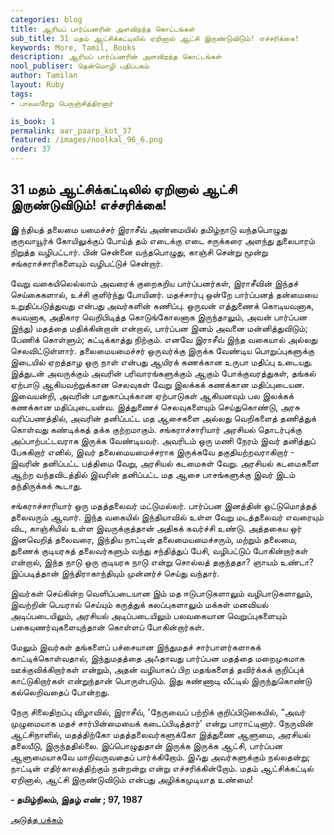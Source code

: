 ```yaml
---
categories: blog
title: ஆரியப் பார்ப்பனரின் அளவிறந்த கொட்டங்கள்
sub_title: 31 ﻿மதம் ஆட்சிக்கட்டிலில் ஏறினால் ஆட்சி இருண்டுவிடும்! எச்சரிக்கை!
keywords: More, Tamil, Books
description: ஆரியப் பார்ப்பனரின் அளவிறந்த கொட்டங்கள்
nool_publiser: தென்மொழி பதிப்பகம்
author: Tamilan
layout: Ruby
tags: 
- பாவலரேறு பெருஞ்சித்திரனார் 

is_book: 1
permalink: aar_paarp_kot_37
featured: /images/noolkal_96_6.png
order: 37
---
```



## 31 ﻿மதம் ஆட்சிக்கட்டிலில் ஏறினால் ஆட்சி இருண்டுவிடும்! எச்சரிக்கை!

**இ** ந்தியத் தலைமை யமைச்சர் இராசீவ் அண்மையில் தமிழ்நாடு வந்தபொழுது குருவாயூர்க் கோயிலுக்குப் போய்த் தம் எடைக்கு எடை சருக்கரை அளந்து துலைபாரம் நிறுத்த வழிபட்டார். பின் சென்னை வந்தபொழுது, காஞ்சி சென்று மூன்று சங்கராச்சாரிகளையும் வழிபட்டுச் சென்றார்.

வேறு வகையிலெல்லாம் அவரைக் குறைகறிய பார்ப்பனர்கள், இராசீவின் இந்தச் செய்கைகளால், உச்சி குளிர்ந்து போயினர். மதச்சார்பு ஒன்றே பார்ப்பனத் தன்மையை உறுதிப்படுத்துவது என்பது அவர்களின் கணிப்பு. ஒருவன் எத்துணைக் கொடியவனாக, கயவனாக, அதிகார வெறிபிடித்த கொடுங்கோலனாக இருந்தாலும், அவன் பார்ப்பன இந்து) மதத்தை மதிக்கின்றான் என்றால், பார்ப்பன இனம் அவனை மன்னித்துவிடும்; பேணிக் கொள்ளும்; கட்டிக்காத்து நிற்கும். எனவே இராசீவ் இந்த வகையால் அல்லது செலவிட்டுள்ளார். தலைமையமைச்சர் ஒருவர்க்கு இருக்க வேண்டிய பொறுப்புகளுக்கு இடையில் ஏறத்தாழ ஒரு நாள் என்பது ஆயிரக் கணக்கான உருபா மதிப்பு உடையது. இத்துடன் அவருக்கும் அவரின் பரிவாரங்களுக்கும் ஆகும் போக்குவரத்துகள், தங்கல் ஏற்பாடு ஆகியவற்றுக்கான செலவுகள் வேறு இலக்கக் கணக்கான மதிப்புடையன. இவையன்றி, அவரின் பாதுகாப்புக்கான ஏற்பாடுகள் ஆகியனவும் பல இலக்கக் கணக்கான மதிப்புடையன்வ. இத்துணைச் செலவுகளையும் செய்துகொண்டு, அரசு வரிப்பணத்தில், அவரின் தனிப்பட்ட மத ஆசைகளை அல்லது வெறிகளைத் தணித்துக் கொள்வது கண்டிக்கத் தக்க குற்றமாகும். சங்கராச்சாரியார் அரசியல் தொடர்புக்கு அப்பாற்பட்டவராக இருக்க வேண்டியவர். அவரிடம் ஒரு மணி நேரம் இவர் தனித்துப் பேசுகிறார் எனில், இவர் தலைமையமைச்சராக இருக்கவே தகுதியற்றவராகிறார் - இவரின் தனிப்பட்ட பத்திமை வேறு, அரசியல் கடமைகள் வேறு. அரசியல் கடமைகளை ஆற்ற வந்தவிடத்தில் இவரின் தனிப்பட்ட மத ஆசை பாசங்களுக்கு இவர் இடம் தந்திருக்கக் கூடாது.

சங்கராச்சாரியார் ஒரு மதத்தலைவர் மட்டுமல்லர். பார்ப்பன இனத்தின் ஒட்டுமொத்தத் தலைவரும் ஆவார். இந்த வகையில் இந்தியாவில் உள்ள வேறு மடத்தலைவர் எவரையும் விட, காஞ்சியில் உள்ள இவருக்குத்தான் அதிகக் கவர்ச்சி உண்டு. அத்தகைய ஒர் இனவெறித் தலைவரை, இந்திய நாட்டின் தலைமையமைச்சரும், மற்றும் தலைமை, துணைக் குடியரசுத் தலைவர்களும் வந்து சந்தித்துப் பேசி, வழிபட்டுப் போகின்றார்கள் என்றால், இந்த நாடு ஒரு குடியரசு நாடு என்று சொல்லத் தகுந்ததா? ஞாயம் உண்டா? இப்படித்தான் இந்திராகாந்தியும் முன்னர்ச் செய்து வந்தார்.

இவர்கள் செய்கின்ற வெளிப்படையான இம் மத ஈடுபாடுகளாலும் வழிபாடுகளாலும், இவற்றின் பெயரால் செய்யும் கருத்துக் கலப்புகளாலும் மக்கள் மனவியல் அடிப்படையிலும், அரசியல் அடிப்படையிலும் பலவகையான வெறுப்புகளையும் பகையுணர்வுகளையுந்தான் கொள்ளப் போகின்றார்கள்.

மேலும் இவர்கள் தங்களைப் பச்சையான இந்துமதச் சார்பாளர்களாகக் காட்டிக்கொள்வதால், இந்துமதத்தை அஃதாவது பார்ப்பன மதத்தை மறைமுகமாக ஊக்குவிக்கிறார்கள் என்றும், அதன் வழியாகப் பிற மதங்களைத் தவிர்க்கக் குறிப்புக் காட்டுகிறார்கள் என்றுந்தான் பொருள்படும். இது கண்ணாடி வீட்டில் இருந்துகொண்டு கல்லெறிவதைப் போன்றது.

நேரு சிலைதிறப்பு விழாவில், இராசீவ், 'நேருவைப் பற்றிக் குறிப்பிடுகையில், “அவர் முழுமையாக மதச் சார்பின்மையைக் கடைப்பிடித்தார்' என்று பாராட்டினார். நேருவின் ஆட்சிநாளில், மதத்திற்கோ மதத்தலைவர்களுக்கோ இத்துணை ஆளுமை, அரசியல் தலையீடு, இருந்ததில்லை. இப்பொழுதுதான் இருக்க இருக்க ஆட்சி, பார்ப்பன ஆளுமையாகவே மாறிவருவதைப் பார்க்கிறோம். இஃது அவர்களுக்கும் நல்லதன்று; நாட்டின் எதிர்காலத்திற்கும் நன்றன்று என்று எச்சரிக்கின்றோம். மதம் ஆட்சிக்கட்டில் ஏறினால், ஆட்சி இருண்டுவிடும் என்பது அழிக்கமுடியாத உண்மை!

**\- தமிழ்நிலம், இதழ் எண் ; 97, 1987**

[அடுத்த பக்கம்](aar_paarp_kot_38)